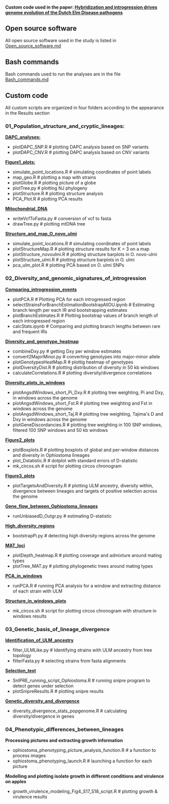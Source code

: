 #### Custom code used in the paper: [Hybridization and introgression drives genome evolution of the Dutch Elm Disease pathogens](https://www.nature.com/articles/s41559-020-1133-6?proof=trueNov) 


Open source software
--------------------

All open source software used in the study is listed in [Open_source_software.md](Open_source_software.md)


Bash commands
-------------

Bash commands used to run the analyses are in the file [Bash_commands.md](Bash_commands.md)


Custom code
-----------

All custom scripts are organized in four folders according to the appearance in the Results section


### 01_Population_structure_and_cryptic_lineages:
[**DAPC_analyses:**](01_Population_structure_and_cryptic_lineages/DAPC_analyses)
- plotDAPC_SNP.R  # plotting DAPC analysis based on SNP variants
- plotDAPC_CNV.R  # plotting DAPC analysis based on CNV variants

[**Figure1_plots:**](01_Population_structure_and_cryptic_lineages/Figure1_plots)
- simulate_point_locations.R	# simulating coordinates of point labels
- map_geo.R  			# plotting a map with strains
- plotGlobe.R			# plotting picture of a globe
- plotTree.py  			# plotting NJ phylogeny
- plotStructure.R  		# plotting structure analysis
- PCA_Plot.R  			# plotting PCA results

[**Mitochondrial_DNA**](01_Population_structure_and_cryptic_lineages/Mitochondrial_DNA)
- writeVcfToFasta.py	# conversion of vcf to fasta
- drawTree.py		# plotting mtDNA tree

[**Structure_and_map_O_novo_ulmi**](01_Population_structure_and_cryptic_lineages/Structure_and_map_O_novo_ulmi)
- simulate_point_locations.R    # simulating coordinates of point labels
- plotStructureMap.R		# plotting structure results for K = 3 on a map
- plotStructure_novoulmi.R	# plotting structure barplots in O. novo-ulmi
- plotStructure_ulmi.R		# plotting structure barplots in O. ulmi
- pca_ulm_plot.R		# plotting PCA based on O. ulmi SNPs

### 02_Diversity_and_genomic_signatures_of_introgression
[**Comparing_introgression_events**](02_Diversity_and_genomic_signatures_of_introgression/Comparing_introgression_events)
- plotPCA.R						# Plotting PCA for each introgressed region
- selectStrainsForBranchEstimationBootstrapAllOU.ipynb	# Estimating branch length per each IR and bootstrapping estimates
- plotBranchEstimates.R					# Plotting bootstrap values of branch length of each introgressed region
- calcStats.ipynb					# Comparing and plotting branch lengths between rare and frequent IRs

[**Diversity_and_genotype_heatmap**](02_Diversity_and_genomic_signatures_of_introgression/Diversity_and_genotype_heatmap)
- combineDxy.py			# getting Dxy per window estimates
- convert2MajorMinor.py		# converting genotypes into major-minor allele
- plotGenotypesHeatMap.R	# plottig heatmap of genotypes
- plotDiversityDist.R		# plotting distribution of diversity in 50 kb windows
- calculateCorrelations.R	# plotting diversity/divergence correlations

[**Diversity_plots_in_windows**](02_Diversity_and_genomic_signatures_of_introgression/Diversity_plots_in_windows)
- plotAngsdWindows_short_Pi_Dxy.R	# plotting tree weighting, Pi and Dxy, in windows across the genome
- plotAngsdWindows_short_Fst.R		# plotting tree weighting and Fst in windows across the genome
- plotAngsdWindows_short_Taj.R		# plotting tree weighting, Tajima's D and Dxy in windows across the genome
- plotGeneDiscordancies.R		# plotting tree weighting in 100 SNP windows, filtered 100 SNP windows and 50 kb windows

[**Figure2_plots**](02_Diversity_and_genomic_signatures_of_introgression/Figure2_plots)
- plotBoxplots.R	# plotting boxplots of global and per-window distances and diversity in Ophiostoma lineages
- plot_Dstatistic.R	# dotplot with standard errors of D-statistic
- mk_circos.sh		# script for plotting circos chronogram

[**Figure3_plots**](02_Diversity_and_genomic_signatures_of_introgression/Figure3_plots)
- plotTargetsAndDiversity.R	# plotting ULM ancestry, diversity within, divergence between lineages and targets of positive selection across the genome

[**Gene_flow_between_Ophiostoma_lineages**](02_Diversity_and_genomic_signatures_of_introgression/Gene_flow_between_Ophiostoma_lineages)
- runUnbiasedD_Outgr.py		# estimating D-statistic

[**High_diversity_regions**](02_Diversity_and_genomic_signatures_of_introgression/High_diversity_regions)
- bootstrapPi.py	# detecting high diversity regions across the genome

[**MAT_loci**](02_Diversity_and_genomic_signatures_of_introgression/MAT_loci)
- plotDepth_heatmap.R	# plotting coverage and admixture around mating types
- plotTree_MAT.py	# plotting phylogenetic trees around mating types

[**PCA_in_windows**](02_Diversity_and_genomic_signatures_of_introgression/PCA_in_windows)
- runPCA.R	# running PCA analysis for a window and extracting distance of each strain with ULM

[**Structure_in_windows_plots**](02_Diversity_and_genomic_signatures_of_introgression/Structure_in_windows_plots)
- mk_circos.sh	# script for plotting circos chronogram with structure in windows results

### 03_Genetic_basis_of_lineage_divergence
[**Identification_of_ULM_ancestry**](03_Genetic_basis_of_lineage_divergence/Identification_of_ULM_ancestry)
- filter_ULMLike.py	# Identifying strains with ULM ancestry from tree topology
- filterFasta.py	# selecting strains from fasta alignments

[**Selection_test**](03_Genetic_basis_of_lineage_divergence/Selection_test)
- SnIPRE_running_script_Ophiostoma.R	# running snipre program to detect genes under selection
- plotSnipreResults.R			# plotting snipre results

[**Genetic_diversity_and_divergence**](03_Genetic_basis_of_lineage_divergence/Genetic_diversity_and_divergence)
- diversity_divergence_stats_popgenome.R	# calculating diversity/divergence in genes

### 04_Phenotypic_differences_between_lineages
**Processing pictures and extracting growth information**
- ophiostoma_phenotyping_picture_analysis_function.R 	# a function to process images
- ophiostoma_phenotyping_launch.R 			# launching a function for each picture

**Modelling and plotting isolate growth in different conditions and virulence on apples**
- growth_virulence_modeling_Fig4_S17_S18_script.R	# plotting growth & virulence results



